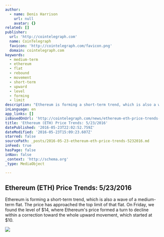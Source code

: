 ```yaml
---
author:
  - name: Denis Harrison
    url: null
    avatar: {}
related: []
publisher:
  url: 'http://cointelegraph.com'
  name: CoinTelegraph
  favicon: 'http://cointelegraph.com/favicon.png'
  domain: cointelegraph.com
keywords:
  - medium-term
  - ethereum
  - flat
  - rebound
  - movement
  - short-term
  - upward
  - level
  - forming
  - limit
description: "Ethereum is forming a short-term trend, which is also a wave of a medium-term flat. The price has approached the top limit of that flat. On Friday, we found the level of $14, where Ethereum's price formed a turn to decline within a correction toward the whole upward movement, which started at $10."
inLanguage: en
app_links: []
isBasedOnUrl: 'http://cointelegraph.com/news/ethereum-eth-price-trends-5232016'
title: 'Ethereum (ETH) Price Trends: 5/23/2016'
datePublished: '2016-05-23T22:02:52.759Z'
dateModified: '2016-05-23T15:09:23.607Z'
starred: false
sourcePath: _posts/2016-05-23-ethereum-eth-price-trends-5232016.md
inFeed: true
hasPage: false
inNav: false
_context: 'http://schema.org'
_type: MediaObject

---
```

<article style=""><h1>Ethereum (ETH) Price Trends: 5/23/2016</h1><p>Ethereum is forming a short-term trend, which is also a wave of a medium-term flat. The price has approached the top limit of that flat. On Friday, we found the level of $14, where Ethereum's price formed a turn to decline within a correction toward the whole upward movement, which started at $10.</p><img src="http://cointelegraph.com/images/725_aHR0cDovL2NvaW50ZWxlZ3JhcGguY29tL3N0b3JhZ2UvdXBsb2Fkcy92aWV3LzM2MDMyODg5NGMyNDM0NjE5MzU1MTI2Y2U3MjY1MTBkLmpwZw==.jpg" /></article>